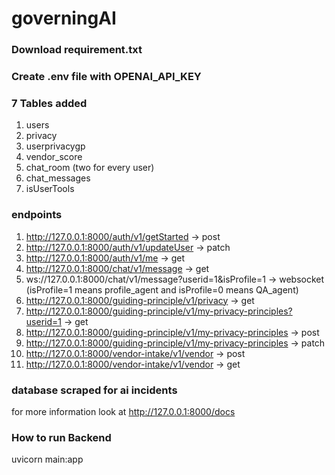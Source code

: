 # governingAI

### Download requirement.txt
### Create .env file with OPENAI_API_KEY


### 7 Tables added
1. users
2. privacy
3. userprivacygp
4. vendor_score
5. chat_room (two for every user)
6. chat_messages
7. isUserTools 

### endpoints

1.  http://127.0.0.1:8000/auth/v1/getStarted -> post
2.  http://127.0.0.1:8000/auth/v1/updateUser -> patch
3.  http://127.0.0.1:8000/auth/v1/me -> get
4.  http://127.0.0.1:8000/chat/v1/message -> get
5.  ws://127.0.0.1:8000/chat/v1/message?userid=1&isProfile=1 -> websocket   (isProfile=1 means profile_agent and isProfile=0 means QA_agent)
6.  http://127.0.0.1:8000/guiding-principle/v1/privacy -> get
7.  http://127.0.0.1:8000/guiding-principle/v1/my-privacy-principles?userid=1 -> get
8.  http://127.0.0.1:8000/guiding-principle/v1/my-privacy-principles -> post
9.  http://127.0.0.1:8000/guiding-principle/v1/my-privacy-principles -> patch
10. http://127.0.0.1:8000/vendor-intake/v1/vendor -> post
11. http://127.0.0.1:8000/vendor-intake/v1/vendor -> get

### database scraped for ai incidents

for more information look at http://127.0.0.1:8000/docs

### How to run Backend
uvicorn main:app
